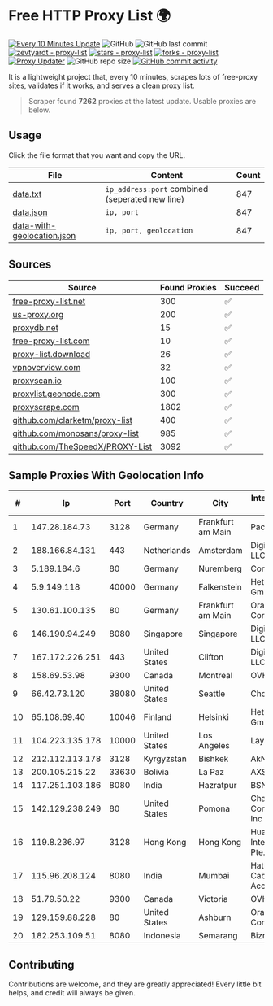
# Free HTTP Proxy List 🌍

[![Every 10 Minutes Update](https://github.com/mertguvencli/http-proxy-list/actions/workflows/main.yml/badge.svg?branch=main)](https://github.com/mertguvencli/http-proxy-list/actions/workflows/main.yml)
![GitHub](https://img.shields.io/github/license/mertguvencli/http-proxy-list)
![GitHub last commit](https://img.shields.io/github/last-commit/mertguvencli/http-proxy-list)
[![zevtyardt - proxy-list](https://img.shields.io/static/v1?label=zevtyardt&message=proxy-list&color=blue&logo=github)](https://github.com/zevtyardt/proxy-list "Go to GitHub repo")
[![stars - proxy-list](https://img.shields.io/github/stars/zevtyardt/proxy-list?style=social)](https://github.com/zevtyardt/proxy-list)
[![forks - proxy-list](https://img.shields.io/github/forks/zevtyardt/proxy-list?style=social)](https://github.com/zevtyardt/proxy-list)
[![Proxy Updater](https://github.com/zevtyardt/proxy-list/workflows/Proxy%20Updater/badge.svg)](https://github.com/zevtyardt/proxy-list/actions?query=workflow:"Proxy+Updater")
![GitHub repo size](https://img.shields.io/github/repo-size/zevtyardt/proxy-list)
[![GitHub commit activity](https://img.shields.io/github/commit-activity/m/zevtyardt/proxy-list?logo=commits)](https://github.com/zevtyardt/proxy-list/commits/main)

It is a lightweight project that, every 10 minutes, scrapes lots of free-proxy sites, validates if it works, and serves a clean proxy list.

> Scraper found **7262** proxies at the latest update. Usable proxies are below.

## Usage

Click the file format that you want and copy the URL.

|File|Content|Count|
|----|-------|-----|
|[data.txt](https://raw.githubusercontent.com/mertguvencli/http-proxy-list/main/proxy-list/data.txt)|`ip_address:port` combined (seperated new line)|847|
|[data.json](https://raw.githubusercontent.com/mertguvencli/http-proxy-list/main/proxy-list/data.json)|`ip, port`|847|
|[data-with-geolocation.json](https://raw.githubusercontent.com/mertguvencli/http-proxy-list/main/proxy-list/data-with-geolocation.json)|`ip, port, geolocation`|847|

## Sources

|Source|Found Proxies|Succeed|
|------|-------------|-------|
|[free-proxy-list.net](https://free-proxy-list.net)|300|✅|
|[us-proxy.org](https://www.us-proxy.org)|200|✅|
|[proxydb.net](http://proxydb.net)|15|✅|
|[free-proxy-list.com](https://free-proxy-list.com/?page=&port=&type%5B%5D=http&type%5B%5D=https&up_time=0&search=Search)|10|✅|
|[proxy-list.download](https://www.proxy-list.download/HTTP)|26|✅|
|[vpnoverview.com](https://vpnoverview.com/privacy/anonymous-browsing/free-proxy-servers)|32|✅|
|[proxyscan.io](https://www.proxyscan.io)|100|✅|
|[proxylist.geonode.com](https://proxylist.geonode.com/api/proxy-list?limit=300&page=1&sort_by=lastChecked&sort_type=desc&protocols=http,https)|300|✅|
|[proxyscrape.com](https://api.proxyscrape.com/v2/?request=displayproxies&protocol=http&timeout=10000&country=all&ssl=all&anonymity=all)|1802|✅|
|[github.com/clarketm/proxy-list](https://raw.githubusercontent.com/clarketm/proxy-list/master/proxy-list-raw.txt)|400|✅|
|[github.com/monosans/proxy-list](https://raw.githubusercontent.com/monosans/proxy-list/main/proxies/http.txt)|985|✅|
|[github.com/TheSpeedX/PROXY-List](https://raw.githubusercontent.com/TheSpeedX/PROXY-List/master/http.txt)|3092|✅|


## Sample Proxies With Geolocation Info

|#|Ip|Port|Country|City|Internet Service Provider|
|-|--|----|-------|----|-------------------------|
|1|147.28.184.73|3128|Germany|Frankfurt am Main|Packet Host, Inc.|
|2|188.166.84.131|443|Netherlands|Amsterdam|DigitalOcean, LLC|
|3|5.189.184.6|80|Germany|Nuremberg|Contabo GmbH|
|4|5.9.149.118|40000|Germany|Falkenstein|Hetzner Online GmbH|
|5|130.61.100.135|80|Germany|Frankfurt am Main|Oracle Corporation|
|6|146.190.94.249|8080|Singapore|Singapore|DigitalOcean, LLC|
|7|167.172.226.251|443|United States|Clifton|DigitalOcean, LLC|
|8|158.69.53.98|9300|Canada|Montreal|OVH SAS|
|9|66.42.73.120|38080|United States|Seattle|Choopa|
|10|65.108.69.40|10046|Finland|Helsinki|Hetzner Online GmbH|
|11|104.223.135.178|10000|United States|Los Angeles|LayerHost|
|12|212.112.113.178|3128|Kyrgyzstan|Bishkek|AkNet|
|13|200.105.215.22|33630|Bolivia|La Paz|AXS Bolivia S. A.|
|14|117.251.103.186|8080|India|Hazratpur|BSNL Internet|
|15|142.129.238.249|80|United States|Pomona|Charter Communications Inc|
|16|119.8.236.97|3128|Hong Kong|Hong Kong|Huawei International Pte. Ltd.|
|17|115.96.208.124|8080|India|Mumbai|Hathway IP over Cable Internet Access|
|18|51.79.50.22|9300|Canada|Victoria|OVH SAS|
|19|129.159.88.228|80|United States|Ashburn|Oracle Corporation|
|20|182.253.109.51|8080|Indonesia|Semarang|Biznet Metronet|



## Contributing

Contributions are welcome, and they are greatly appreciated! Every
little bit helps, and credit will always be given.

